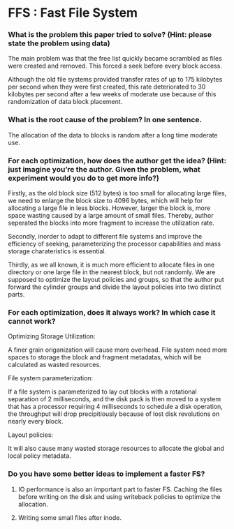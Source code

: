 # FFS : Fast File System

### What is the problem this paper tried to solve? (Hint: please state the problem using data)

The main problem was that the free list quickly became scrambled as files were created and  removed. This forced a seek before every  block access.

Although the old file systems provided transfer rates of up to 175  kilobytes per second when they were first created, this rate deteriorated to 30  kilobytes per second after a few weeks of moderate use because of this randomization of data block placement. 



### What is the root cause of the problem? In one sentence.

The allocation of the data to blocks is random after a long time moderate use.



### For each optimization, how does the author get the idea? (Hint: just imagine you’re the author. Given the problem, what experiment would you do to get more info?)

Firstly, as the old block size (512 bytes) is too small for allocating large files, we need to enlarge the block size to 4096 bytes, which will help for allocating a large file in less blocks. However, larger the block is, more space wasting caused by a large amount of small files. Thereby, author seperated the blocks into more fragment to increase the utilization rate.

Secondly, inorder to adapt to different file systems and improve the efficiency of seeking, parameterizing the processor capabilities and mass storage charateristics is essential.

Thirdly, as we all known, it is much more efficient to allocate files in one directory or one large file in the nearest block, but not randomly. We are supposed to optimize the layout policies and groups, so that the author put forward the cylinder groups and divide the layout policies into two distinct parts.



### For each optimization, does it always work? In which case it cannot work?

Optimizing Storage Utilization:

A finer grain origanization will cause more overhead. File system need more spaces to storage the block and fragment metadatas, which will be calculated as wasted resources.

File system parameterization:  

If a file system is parameterized to lay out blocks with a rotational separation of 2 milliseconds, and the disk pack is then moved to a system that  has a processor requiring 4 milliseconds to schedule a disk operation, the  throughput will drop precipitiously because of lost disk revolutions on nearly every block. 

Layout policies:

It will also cause many wasted storage resources to allocate the global and local policy metadata.



### Do you have some better ideas to implement a faster FS?

1) IO performance is also an important part to faster FS. Caching the files before writing on the disk and using writeback policies to optimize the allocation.

2) Writing some small files after inode.



